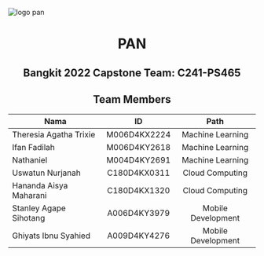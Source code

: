 ![logo pan](https://github.com/uswa193/pan-product-track/assets/88176934/ec0cb8d2-a076-486d-a543-2de5a30577bc)

<div style="text-align: center;">
  <h1><strong>PAN</strong></h1>
  <h2><strong>Bangkit 2022 Capstone Team: C241-PS465</strong></h2>
  <h2><strong>Team Members</strong></h2>
</div>

| Nama                          | ID            | Path               |
| ------------------------------|:-------------:| :-----------------:|
| Theresia Agatha Trixie        | M006D4KX2224  | Machine Learning   |
| Ifan Fadilah                  | M006D4KY2618  | Machine Learning   |
| Nathaniel                     | M004D4KY2691  | Machine Learning   |
| Uswatun Nurjanah              | C180D4KX0311  | Cloud Computing    |
| Hananda Aisya Maharani        | C180D4KX1320  | Cloud Computing    |
| Stanley Agape Sihotang        | A006D4KY3979  | Mobile Development |
| Ghiyats Ibnu Syahied          | A009D4KY4276  | Mobile Development |
